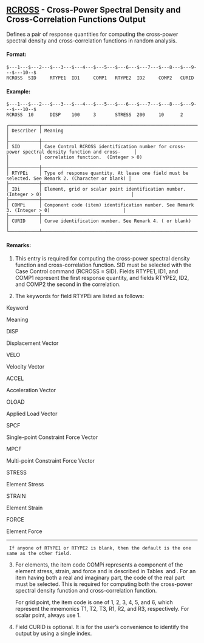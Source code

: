 ## [RCROSS](https://help.hexagonmi.com/bundle/MSC_Nastran_2022.4/page/Nastran_Combined_Book/qrg/bulkqrs/TOC.RCROSS.xhtml) - Cross-Power Spectral Density and Cross-Correlation Functions Output

Defines a pair of response quantities for computing the cross-power spectral density and cross-correlation functions in random analysis.

#### Format:

```nastran
$---1---$---2---$---3---$---4---$---5---$---6---$---7---$---8---$---9---$---10--$
RCROSS  SID     RTYPE1  ID1     COMP1   RTYPE2  ID2     COMP2   CURID           
```
#### Example:

```nastran
$---1---$---2---$---3---$---4---$---5---$---6---$---7---$---8---$---9---$---10--$
RCROSS  10      DISP    100     3       STRESS  200     10      2               
```
```text
┌───────────┬────────────────────────────────────────────────────────────────────────────────────────────────────┐
│ Describer │ Meaning                                                                                            │
├───────────┼────────────────────────────────────────────────────────────────────────────────────────────────────┤
│ SID       │ Case Control RCROSS identification number for cross-power spectral density function and cross-     │
│           │ correlation function.  (Integer > 0)                                                               │
├───────────┼────────────────────────────────────────────────────────────────────────────────────────────────────┤
│ RTYPEi    │ Type of response quantity. At lease one field must be selected. See Remark 2. (Character or blank) │
├───────────┼────────────────────────────────────────────────────────────────────────────────────────────────────┤
│ IDi       │ Element, grid or scalar point identification number. (Integer > 0)                                 │
├───────────┼────────────────────────────────────────────────────────────────────────────────────────────────────┤
│ COMPi     │ Component code (item) identification number. See Remark 3. (Integer > 0)                           │
├───────────┼────────────────────────────────────────────────────────────────────────────────────────────────────┤
│ CURID     │ Curve identification number. See Remark 4. ( or blank)                                             │
└───────────┴────────────────────────────────────────────────────────────────────────────────────────────────────┘
```
#### Remarks:

1. This entry is required for computing the cross-power spectral density function and cross-correlation function. SID must be selected with the Case Control command (RCROSS = SID). Fields RTYPE1, ID1, and COMP1 represent the first response quantity, and fields RTYPE2, ID2, and COMP2 the second in the correlation.

2. The keywords for field RTYPEi are listed as follows:

Keyword

Meaning

DISP

Displacement Vector

VELO

Velocity Vector

ACCEL

Acceleration Vector

OLOAD

Applied Load Vector

SPCF

Single-point Constraint Force Vector

MPCF

Multi-point Constraint Force Vector

STRESS

Element Stress

STRAIN

Element Strain

FORCE

Element Force

--------------------

     If anyone of RTYPE1 or RTYPE2 is blank, then the default is the one same as the other field.

3. For elements, the item code COMPi represents a component of the element stress, strain, and force and is described in Tables   and  . For an item having both a real and imaginary part, the code of the real part must be selected. This is required for computing both the cross-power spectral density function and cross-correlation function.

     For grid point, the item code is one of 1, 2, 3, 4, 5, and 6, which represent the mnemonics T1, T2, T3, R1, R2, and R3, respectively. For scalar point, always use 1.

4. Field CURID is optional. It is for the user’s convenience to identify the output by using a single index.

